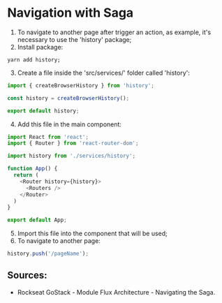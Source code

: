 # Navigation with Saga

1. To navigate to another page after trigger an action, as example, it's necessary to use the 'history' package;
2. Install package:
```
yarn add history;
```
3. Create a file inside the 'src/services/' folder called 'history':
```javascript
import { createBrowserHistory } from 'history';

const history = createBrowserHistory();

export default history;
```
4. Add this file in the main component:
```javascript
import React from 'react';
import { Router } from 'react-router-dom';

import history from './services/history';

function App() {
  return (
    <Router history={history}>
      <Routers />
    </Router>
  )
}

export default App;
```
5. Import this file into the component that will be used;
6. To navigate to another page:
```javascript
history.push('/pageName');
```
## Sources:
- Rockseat GoStack - Module Flux Architecture - Navigating the Saga.